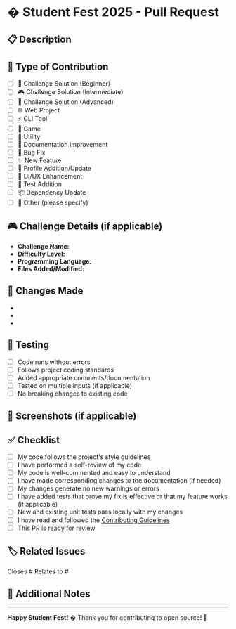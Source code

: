 # � Student Fest 2025 - Pull Request

## 📋 Description
<!-- Provide a brief description of the changes you've made -->


## 🎯 Type of Contribution
<!-- Check all that apply by putting an 'x' in the brackets -->
- [ ] 🧩 Challenge Solution (Beginner)
- [ ] 🎮 Challenge Solution (Intermediate)  
- [ ] 🚀 Challenge Solution (Advanced)
- [ ] 🌐 Web Project
- [ ] ⚡ CLI Tool
- [ ] 🎲 Game
- [ ] 🔧 Utility
- [ ] 📝 Documentation Improvement
- [ ] 🐛 Bug Fix
- [ ] ✨ New Feature
- [ ] 👤 Profile Addition/Update
- [ ] 🎨 UI/UX Enhancement
- [ ] 🧪 Test Addition
- [ ] 📦 Dependency Update
- [ ] 🔀 Other (please specify)

## 🎮 Challenge Details (if applicable)
<!-- Fill this section only if submitting a challenge solution -->
- **Challenge Name:**
- **Difficulty Level:**
- **Programming Language:**
- **Files Added/Modified:**

## 🔧 Changes Made
<!-- List the specific changes you made -->
-
-
-

## 🧪 Testing
<!-- Describe how you tested your changes -->
- [ ] Code runs without errors
- [ ] Follows project coding standards
- [ ] Added appropriate comments/documentation
- [ ] Tested on multiple inputs (if applicable)
- [ ] No breaking changes to existing code

## 📸 Screenshots (if applicable)
<!-- Add screenshots for UI changes or visual projects -->


## ✅ Checklist
<!-- Make sure you've completed all items before submitting -->
- [ ] My code follows the project's style guidelines
- [ ] I have performed a self-review of my code
- [ ] My code is well-commented and easy to understand
- [ ] I have made corresponding changes to the documentation (if needed)
- [ ] My changes generate no new warnings or errors
- [ ] I have added tests that prove my fix is effective or that my feature works (if applicable)
- [ ] New and existing unit tests pass locally with my changes
- [ ] I have read and followed the [Contributing Guidelines](docs/guides/CONTRIBUTING.md)
- [ ] This PR is ready for review

## 🏷️ Related Issues
<!-- Link any related issues using #issue_number -->
Closes #
Relates to #

## 🎉 Additional Notes
<!-- Any additional information, context, or questions -->


---
**Happy Student Fest! �** Thank you for contributing to open source! 🚀